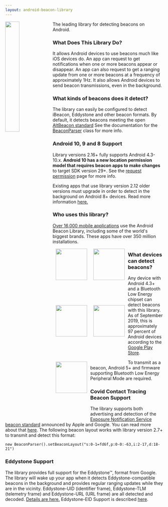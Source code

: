 ```yaml
---
layout: android-beacon-library
---
```


<style>
.app-icon { width: 100px; height:100px }
.app-block {
  width: 120px;
  height: 180px;
  display: block;
  float: left;
  text-align: center;
  }
h2 {
  clear: both;
}
</style>

<img src="images/beacon.png" style="display:block; float:left; width:30%"/>

The leading library for detecting beacons on Android.

### What Does This Library Do?

It allows Android devices to use beacons much like iOS devices do.  An app can request to get notifications when one or more beacons appear or disappear. An app can also request to get a ranging update from one or more beacons at a frequency of approximately 1Hz.  It also allows Android devices to send beacon transmissions, even in the background.

### What kinds of beacons does it detect?

The library can easily be configured to detect iBeacon, Eddystone and other beacon formats.  By default, it detects beacons meeting the open [AltBeacon standard](http://altbeacon.org) See the documentation for the
[BeaconParser](http://altbeacon.github.io/android-beacon-library/javadoc/org/altbeacon/beacon/BeaconParser.html) class for more info.

### Android 10, 9 and 8 Support

Library versions 2.16+ fully supports Android 4.3-10.x.  **Android 10 has a new location permission
model that requires beacon apps to make changes** to target SDK version 29+.  See the [request permission](/android-beacon-library/requesting_permission.html) page for more info.

Existing apps that use library version 2.12 older versions must upgrade in order to detect in the background on Android 8+ devices.  Read more information [here.](http://www.davidgyoungtech.com/2017/08/07/beacon-detection-with-android-8)

### Who uses this library?

[Over 16,000 mobile applications](/android-beacon-library/apps.html) use the Android Beacon Library, including some of the world's biggest brands.  These apps have over 350 million installations.


<div class="app-block">
<a href='https://play.google.com/store/apps/details?id=com.MundoMo.happyshopmate'>
  <img src='./images/apps/cocacola.png' class="app-icon"/>
</a>
</div>

<div class="app-block">
<a href='https://play.google.com/store/apps/details?id=jp.co.mcdonalds.android'>
  <img src='./images/apps/mcdonalds.png' class="app-icon"/>
</a>
</div>


<div class="app-block">
<a href='https://play.google.com/store/apps/details?id=com.disney.wdw.android'>
  <img src='./images/apps/disney.png' class="app-icon"/>
</a>
</div>

<div class="app-block">
<a href='https://play.google.com/store/apps/details?id=com.ellecta.kfc'>
  <img src='./images/apps/kfc.png' class="app-icon"/>
</a>
</div>

<div class="app-block">
<a href='https://play.google.com/store/apps/details?id=com.airfrance.android.dinamoprd'>
  <img src='./images/apps/airfrance.png' class="app-icon"/>
</a>
</div>

### What devices can detect beacons?

Any device with Android 4.3+ and a Bluetooth Low Energy chipset can detect beacons with this library.  As of September 2019, this is approximately 97 percent of Android devices according to the [Google Play Store](https://developer.android.com/about/dashboards/index.html).

To transmit as a beacon, Android 5+ and firmware supporting Bluetooth Low Energy Peripheral Mode are required.

### Covid Contact Tracing Beacon Support

The library supports both advertising and detection of the [Exposure Notification Service beacon standard](https://covid19-static.cdn-apple.com/applications/covid19/current/static/contact-tracing/pdf/ContactTracing-BluetoothSpecificationv1.1.pdf) announced by Apple and Google.  You can read more about that [here](http://www.davidgyoungtech.com/2020/04/24/hacking-with-contact-tracing-beacons). The following beacon layout works with library version 2.7+ to transmit and detect this format:

`new BeaconParser().setBeaconLayout("s:0-1=fd6f,p:0-0:-63,i:2-17,d:18-21")`

### Eddystone Support

The library provides full support for the Eddystone&trade;, format from Google.
The library will wake up your app when it detects Eddystone-compatible beacons in the background and provides regular
ranging updates while they are in the vicinity.  Eddystone-UID (identifier frame), Eddystone-TLM (telemetry frame) and
Eddystone-URL (URL frame) are all detected and decoded.  [Details are here.](eddystone-support.html)  Eddystone-EID Support is described [here](./eddystone-eid.html).

